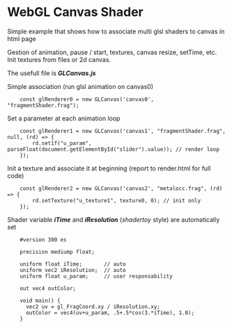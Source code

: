 # WebGL Canvas Shader

Simple example that shows how to associate multi glsl shaders to canvas in html page

Gestion of animation, pause / start, textures, canvas resize, setTime, etc.
Init textures from files or 2d canvas.

The usefull file is ***GLCanvas.js***


Simple association (run glsl animation on canvas0)

		const glRenderer0 = new GLCanvas('canvas0', "fragmentShader.frag");
    
Set a parameter at each animation loop 

		const glRenderer1 = new GLCanvas('canvas1', "fragmentShader.frag", null, (rd) => {
			rd.set1f("u_param", parseFloat(document.getElementById("slider").value)); // render loop
		});

Init a texture and associate it at beginning (report to render.html for full code)

		const glRenderer2 = new GLCanvas('canvas2', "metalocc.frag", (rd) => {
			rd.setTexture("u_texture1", texture0, 0); // init only
		});

Shader variable ***iTime*** and ***iResolution*** (*shadertoy* style) are automatically set 

		#version 300 es

		precision mediump float;

		uniform float iTime;       // auto
		uniform vec2 iResolution;  // auto
		uniform float u_param;     // user responsability
		
		out vec4 outColor;

		void main() {
		  vec2 uv = gl_FragCoord.xy / iResolution.xy;
		  outColor = vec4(uv+u_param, .5+.5*cos(3.*iTime), 1.0);
		}

